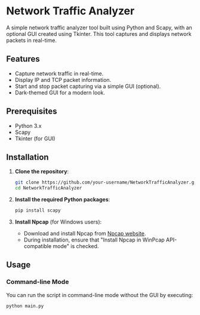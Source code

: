 # Network Traffic Analyzer

A simple network traffic analyzer tool built using Python and Scapy, with an optional GUI created using Tkinter. This tool captures and displays network packets in real-time.

## Features

- Capture network traffic in real-time.
- Display IP and TCP packet information.
- Start and stop packet capturing via a simple GUI (optional).
- Dark-themed GUI for a modern look.

## Prerequisites

- Python 3.x
- Scapy
- Tkinter (for GUI)

## Installation

1. **Clone the repository**:

    ```bash
    git clone https://github.com/your-username/NetworkTrafficAnalyzer.git
    cd NetworkTrafficAnalyzer
    ```

2. **Install the required Python packages**:

    ```bash
    pip install scapy
    ```

3. **Install Npcap** (for Windows users):
   
   - Download and install Npcap from [Npcap website](https://nmap.org/npcap/#download).
   - During installation, ensure that "Install Npcap in WinPcap API-compatible mode" is checked.

## Usage

### **Command-line Mode**

You can run the script in command-line mode without the GUI by executing:

```bash
python main.py
